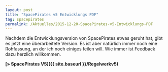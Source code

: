 ```yaml
---
layout: post
title: "SpacePirates v5 Entwicklungs PDF"
tag: spacepirates
permalink: /Aktuelles/2015-12-20-SpacePirates-v5-Entwicklungs-PDF
---
```


Nachdem die Entwicklungsversion von SpacePirates etwas geruht hat, gibt es jetzt eine überarbeitete Version. Es ist aber natürlich immer noch eine Rohfassung, an der ich noch einiges feilen will. Wie immer ist Feedback dazu herzlich willkommen.

**[&raquo; SpacePirates V5]({{ site.baseurl }}/Regelwerkv5)**


